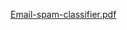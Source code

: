 [Email-spam-classifier.pdf](https://github.com/awwnchal/spam-detect/files/10311789/Email-spam-classifier.pdf)
